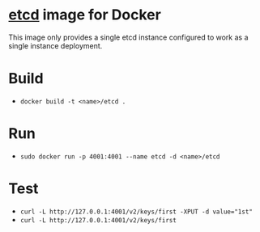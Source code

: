# [etcd](https://github.com/coreos/etcd/) image for Docker

This image only provides a single etcd instance configured to work as
a single instance deployment.

# Build

* ```docker build -t <name>/etcd .```

# Run

* ```sudo docker run -p 4001:4001 --name etcd -d <name>/etcd```

# Test

* ```curl -L http://127.0.0.1:4001/v2/keys/first -XPUT -d value="1st"```
* ```curl -L http://127.0.0.1:4001/v2/keys/first```
